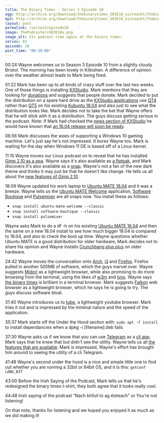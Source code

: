```yaml
---
title: The Binary Times - Series 3 Episode 10
ogg: http://archive.org/download/thebinarytimes_S03E10_eisteacht/thebinarytimes_S03E10_eisteacht.ogg
mp3: http://archive.org/download/thebinarytimes_S03E10_eisteacht/thebinarytimes_S03E10_eisteacht.mp3 
layout: post
permalink: /series3/episode10
image: ThePodcastersS03E10a.png
image_alt: Its podcast time again at the binary times.
series: 03
episode: 10
post_time: "09:10:00"
---
```

00:24 Wayne welcomes us to Season 3 Episode 10 from a slightly cloudy Bristol. The morning has been lovely in Kilkishen. A difference of opinion over the weather almost leads to Mark being fired.

01:22 Mark has been up to all kinds of crazy stuff over the last two weeks. One of those things is installing [KXStudio](http://kxstudio.linuxaudio.org/index.php). Mark mentions that they are looking for [donations](http://kxstudio.linuxaudio.org/Donations) and suggests that people donate. Mark decided to put the distribution on a spare hard drive as the [KXStudio applications](http://kxstudio.linuxaudio.org/Applications) use [QT4](https://doc.qt.io/archives/qt-4.8/qt-overview.html) rather than [QT5](http://doc.qt.io/qt-5/qt5-intro.html) on his existing [Kubuntu 18.04](http://cdimage.ubuntu.com/kubuntu/releases/18.04/release/) and also just to see what the distribution looks like. Mark decides not to take the bet that Wayne offers that he will stick with it as a distribution. The guys discuss getting serious in the podcast. Note: If Mark had checked the [news section of KXStudio](http://kxstudio.linuxaudio.org/News/) he would have known that [an 18.04 release will soon be ready](http://kxstudio.linuxaudio.org/News/?action=view&url=cadence-090-release-and-kxstudio-1804-preparations).

06:56 Mark discusses the woes of supporting a Windows 10 gaming machine. Let's just say he's not impressed. It bores Wayne too. Mark is waiting for the day when Windows 11 DE is based off of a Linux kernel.

11:15 Wayne moves our Linux podcast on to reveal that he has installed [Gimp 2.10 as a ppa](https://www.omgubuntu.co.uk/2018/05/gimp-2-10-ubuntu-download). Wayne says it's also available as [a flatpak](https://flathub.org/repo/appstream/org.gimp.GIMP.flatpakref), and Mark discovers it's also available as a [snap](https://snapcraft.io/gimp). Wayne's not a fan of the new dark theme and thinks it may just be that he doesn't like change. He tells us all about the [new features of Gimp 2.10](https://www.gimp.org/release-notes/gimp-2.10.html).

18:09 Wayne updated his work laptop to [Ubuntu MATE 18.04](http://cdimage.ubuntu.com/ubuntu-mate/releases/18.04/release/) and it was a breeze. Wayne tells us the [Ubuntu MATE Welcome](https://snapcraft.io/ubuntu-mate-welcome) application, [Software Boutique](https://snapcraft.io/software-boutique) and [Pulsemixer](https://snapcraft.io/pulsemixer) are all snaps now. You install these as follows:
* `snap install ubuntu-mate-welcome --classic`
* `snap install software-boutique --classic`
* `snap install pulsemixer`

Wayne asks Mark to do a df -h on his existing [Ubuntu MATE 16.04](http://cdimage.ubuntu.com/ubuntu-mate/releases/16.04/release/) and then the same on a new 18.04 install to see how much bigger 18.04 is compared to 16.04, and also to check the boot up time. Wayne questions whether Ubuntu MATE is a good distribution for older hardware, Mark decides not to share his opinion and Wayne installs [Crunchbang plus plus](https://www.crunchbangplusplus.org/) on older hardware.

24:42 Wayne moves the conversation onto [Arch](https://www.archlinux.org/), [i3](https://i3wm.org/) and [Firefox](https://www.mozilla.org/en-US/firefox/new/). Firefox pulled in another 500MB of software, which the guys marvel over. Wayne suggests [Midori](http://midori-browser.org/) as a lightweight browser, while also promising to do more browsing from the terminal, using the likes of [w3m](http://w3m.sourceforge.net/) and [lynx](http://lynx.browser.org/). Wayne says [the binary times](https://thebinarytimes.net/) is brilliant in a terminal browser. Mark suggests [Falkon](https://www.falkon.org/) web browser as a lightweight browser, which he says he is going to try. The guys discuss software bloat.

31:40 Wayne introduces us to [tube](https://tube.quinzel.tech/), a lightweight youtube browser. Mark tries it out and is impressed by the minimal nature and the speed of the application.

35:37 Mark starts off the Under the Hood section with: `sudo apt -f install` to install dependancies when a dpkg -i [filename].deb fails

37:30 Wayne asks us if we know that you can use [Telegram](https://telegram.org/) as a [cli app](https://github.com/vysheng/tg). Mark says that he knew that but didn't see the utility. Wayne tells us all [the features that are available](https://github.com/vysheng/tg/wiki/Telegram-CLI-Commands). Mark is impressed, Wayne's effort has brought him around to seeing the utility of a cli Telegram.

41:48 Wayne's second under the hood is a nice and simple little one to find out whether you are running a 32bit or 64bit OS, and it is this: `getconf LONG_BIT`

43:00 Before the Irish Saying of the Podcast, Mark tells us that he's redesigned the binary times t-shirt, they both agree that it looks really cool.

44:48 Irish saying of the podcast "Nach bhfuil t&uacute; ag &eacute;isteach" or You're not listening!

On that note, thanks for listening and we hoped you enjoyed it as much as we did making it!
